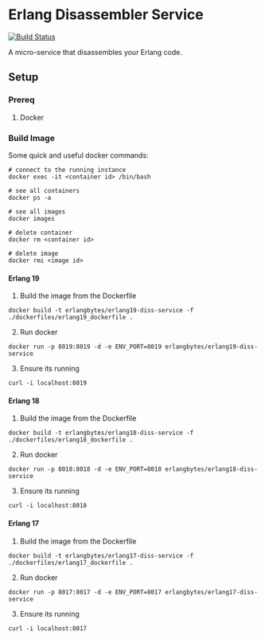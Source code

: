 # Erlang Disassembler Service
[![Build Status](https://travis-ci.org/jkeam/erlang_disassembler_service.svg?branch=master)](https://travis-ci.org/jkeam/erlang_disassembler_service)

A micro-service that disassembles your Erlang code.

## Setup

### Prereq
1.  Docker

### Build Image
Some quick and useful docker commands:
  ```
  # connect to the running instance
  docker exec -it <container id> /bin/bash

  # see all containers
  docker ps -a

  # see all images
  docker images

  # delete container
  docker rm <container id>

  # delete image
  docker rmi <image id>
  ```

#### Erlang 19
1.  Build the image from the Dockerfile
  ```
  docker build -t erlangbytes/erlang19-diss-service -f ./dockerfiles/erlang19_dockerfile .
  ```

2.  Run docker
  ```
  docker run -p 8019:8019 -d -e ENV_PORT=8019 erlangbytes/erlang19-diss-service
  ```

3.  Ensure its running
  ```
  curl -i localhost:8019
  ```

#### Erlang 18
1.  Build the image from the Dockerfile
  ```
  docker build -t erlangbytes/erlang18-diss-service -f ./dockerfiles/erlang18_dockerfile .
  ```

2.  Run docker
  ```
  docker run -p 8018:8018 -d -e ENV_PORT=8018 erlangbytes/erlang18-diss-service
  ```

3.  Ensure its running
  ```
  curl -i localhost:8018
  ```

#### Erlang 17
1.  Build the image from the Dockerfile
  ```
  docker build -t erlangbytes/erlang17-diss-service -f ./dockerfiles/erlang17_dockerfile .
  ```

2.  Run docker
  ```
  docker run -p 8017:8017 -d -e ENV_PORT=8017 erlangbytes/erlang17-diss-service
  ```

3.  Ensure its running
  ```
  curl -i localhost:8017
  ```

